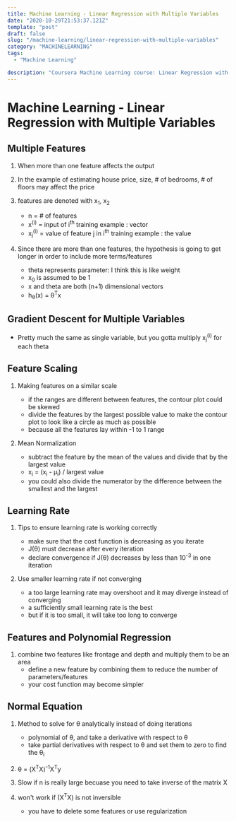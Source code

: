 ```yaml
---
title: Machine Learning - Linear Regression with Multiple Variables
date: "2020-10-29T21:53:37.121Z"
template: "post"
draft: false
slug: "/machine-learning/linear-regression-with-multiple-variables"
category: "MACHINELEARNING"
tags:
  - "Machine Learning"

description: "Coursera Machine Learning course: Linear Regression with Multiple Variables"
---
```


# Machine Learning - Linear Regression with Multiple Variables

## Multiple Features

1. When more than one feature affects the output
2. In the example of estimating house price, size, # of bedrooms, # of floors may affect the price
3. features are denoted with x<sub>1</sub>, x<sub>2</sub>

   - n = # of features
   - x<sup>(i)</sup> = input of i<sup>th</sup> training example : vector
   - x<sub>j</sub><sup>(i)</sup> = value of feature j in i<sup>th</sup> training example : the value

4. Since there are more than one features, the hypothesis is going to get longer in order to include more terms/features

   - theta represents parameter: I think this is like weight
   - x<sub>0</sub> is assumed to be 1
   - x and theta are both (n+1) dimensional vectors
   - h<sub>θ</sub>(x) = θ<sup>T</sup>x

## Gradient Descent for Multiple Variables

- Pretty much the same as single variable, but you gotta multiply x<sub>j</sub><sup>(i)</sup> for each theta

## Feature Scaling

1. Making features on a similar scale

   - if the ranges are different between features, the contour plot could be skewed
   - divide the features by the largest possible value to make the contour plot to look like a circle as much as possible
   - because all the features lay within -1 to 1 range

2. Mean Normalization
   - subtract the feature by the mean of the values and divide that by the largest value
   - x<sub>i</sub> = (x<sub>i</sub> - μ<sub>i</sub>) / largest value
   - you could also divide the numerator by the difference between the smallest and the largest

## Learning Rate

1. Tips to ensure learning rate is working correctly

   - make sure that the cost function is decreasing as you iterate
   - J(θ) must decrease after every iteration
   - declare convergence if J(θ) decreases by less than 10<sup>-3</sup> in one iteration

2. Use smaller learning rate if not converging
   - a too large learning rate may overshoot and it may diverge instead of converging
   - a sufficiently small learning rate is the best
   - but if it is too small, it will take too long to converge

## Features and Polynomial Regression

1. combine two features like frontage and depth and multiply them to be an area
   - define a new feature by combining them to reduce the number of parameters/features
   - your cost function may become simpler

## Normal Equation

1. Method to solve for θ analytically instead of doing iterations

   - polynomial of θ, and take a derivative with respect to θ
   - take partial derivatives with respect to θ and set them to zero to find the θ<sub>i</sub>

2. θ = (X<sup>T</sup>X)<sup>-1</sup>X<sup>T</sup>y
3. Slow if n is really large becuase you need to take inverse of the matrix X
4. won't work if (X<sup>T</sup>X) is not inversible
   - you have to delete some features or use regularization
